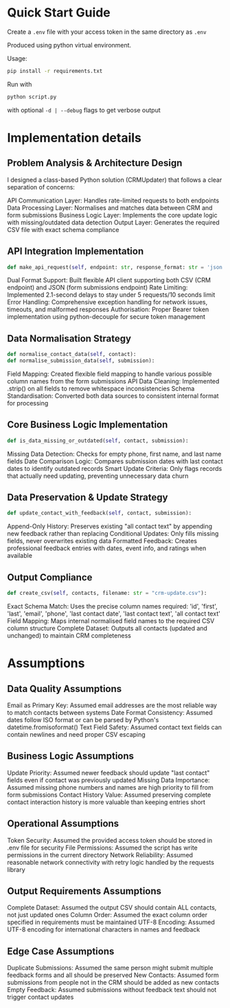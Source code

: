 # Quick Start Guide

Create a `.env` file with your access token in the same directory as `.env`

Produced using python virtual environment.

Usage:

```bash
pip install -r requirements.txt
```

Run with
```bash
python script.py
```

with optional `-d | --debug` flags to get verbose output

# Implementation details

## Problem Analysis & Architecture Design
I designed a class-based Python solution (CRMUpdater) that follows a clear separation of concerns:

API Communication Layer: Handles rate-limited requests to both endpoints
Data Processing Layer: Normalises and matches data between CRM and form submissions
Business Logic Layer: Implements the core update logic with missing/outdated data detection
Output Layer: Generates the required CSV file with exact schema compliance

## API Integration Implementation
```python
def make_api_request(self, endpoint: str, response_format: str = 'json'):
```

Dual Format Support: Built flexible API client supporting both CSV (CRM endpoint) and JSON (form submissions endpoint)
Rate Limiting: Implemented 2.1-second delays to stay under 5 requests/10 seconds limit
Error Handling: Comprehensive exception handling for network issues, timeouts, and malformed responses
Authorisation: Proper Bearer token implementation using python-decouple for secure token management

## Data Normalisation Strategy
```python
def normalise_contact_data(self, contact):
def normalise_submission_data(self, submission):
```

Field Mapping: Created flexible field mapping to handle various possible column names from the form submissions API
Data Cleaning: Implemented .strip() on all fields to remove whitespace inconsistencies
Schema Standardisation: Converted both data sources to consistent internal format for processing

## Core Business Logic Implementation
```python
def is_data_missing_or_outdated(self, contact, submission):
```

Missing Data Detection: Checks for empty phone, first name, and last name fields
Date Comparison Logic: Compares submission dates with last contact dates to identify outdated records
Smart Update Criteria: Only flags records that actually need updating, preventing unnecessary data churn

## Data Preservation & Update Strategy
```python
def update_contact_with_feedback(self, contact, submission):
```

Append-Only History: Preserves existing "all contact text" by appending new feedback rather than replacing
Conditional Updates: Only fills missing fields, never overwrites existing data
Formatted Feedback: Creates professional feedback entries with dates, event info, and ratings when available

## Output Compliance
```python
def create_csv(self, contacts, filename: str = "crm-update.csv"):
```

Exact Schema Match: Uses the precise column names required: 'id', 'first', 'last', 'email', 'phone', 'last contact date', 'last contact text', 'all contact text'
Field Mapping: Maps internal normalised field names to the required CSV column structure
Complete Dataset: Outputs all contacts (updated and unchanged) to maintain CRM completeness

# Assumptions

## Data Quality Assumptions

Email as Primary Key: Assumed email addresses are the most reliable way to match contacts between systems
Date Format Consistency: Assumed dates follow ISO format or can be parsed by Python's datetime.fromisoformat()
Text Field Safety: Assumed contact text fields can contain newlines and need proper CSV escaping

## Business Logic Assumptions

Update Priority: Assumed newer feedback should update "last contact" fields even if contact was previously updated
Missing Data Importance: Assumed missing phone numbers and names are high priority to fill from form submissions
Contact History Value: Assumed preserving complete contact interaction history is more valuable than keeping entries short

## Operational Assumptions

Token Security: Assumed the provided access token should be stored in .env file for security
File Permissions: Assumed the script has write permissions in the current directory
Network Reliability: Assumed reasonable network connectivity with retry logic handled by the requests library

## Output Requirements Assumptions

Complete Dataset: Assumed the output CSV should contain ALL contacts, not just updated ones
Column Order: Assumed the exact column order specified in requirements must be maintained
UTF-8 Encoding: Assumed UTF-8 encoding for international characters in names and feedback

## Edge Case Assumptions

Duplicate Submissions: Assumed the same person might submit multiple feedback forms and all should be preserved
New Contacts: Assumed form submissions from people not in the CRM should be added as new contacts
Empty Feedback: Assumed submissions without feedback text should not trigger contact updates